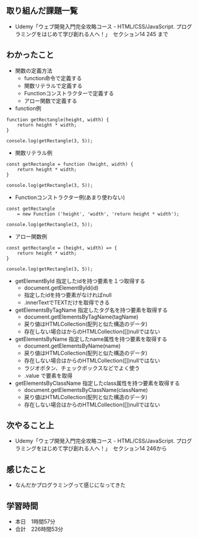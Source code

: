 ## 取り組んだ課題一覧
- Udemy「ウェブ開発入門完全攻略コース - HTML/CSS/JavaScript. プログラミングをはじめて学び創れる人へ！」　セクション14 245 まで
## わかったこと
- 関数の定義方法
    - function命令で定義する
    - 関数リテラルで定義する
    - Functionコンストラクターで定義する
    - アロー関数で定義する
- function例
```
function getRectangle(height, width) {
    return height * width;
}

console.log(getRectangle(3, 5));
```

- 関数リテラル例
```
const getRectangle = function (height, width) {
    return height * width;
}

console.log(getRectangle(3, 5));
```

- Functionコンストラクター例(あまり使わない)
```
const getRectangle
    = new Function ('height', 'width', 'return height * width');

console.log(getRectangle(3, 5));
```

- アロー関数例
```
const getRectangle = (height, width) => {
    return height * width;
}

console.log(getRectangle(3, 5));
```

- getElementById 指定したidを持つ要素を１つ取得する
    - document.getElementById(id)
    - 指定したidを持つ要素がなければnull
    - .innerTextでTEXTだけを取得できる
- getElementsByTagName 指定したタグ名を持つ要素を取得する
    - document.getElementsByTagName(tagName)
    - 戻り値はHTMLCollection(配列と似た構造のデータ)
    - 存在しない場合はからのHTMLCollection([])nullではない
- getElementsByName 指定したname属性を持つ要素を取得する
    - document.getElementsByName(name)
    - 戻り値はHTMLCollection(配列と似た構造のデータ)
    - 存在しない場合はからのHTMLCollection([])nullではない
    - ラジオボタン、チェックボックスなどでよく使う
    - .value で要素を取得
- getElementsByClassName 指定したclass属性を持つ要素を取得する
    - document.getElementsByClassName(className)
    - 戻り値はHTMLCollection(配列と似た構造のデータ)
    - 存在しない場合はからのHTMLCollection([])nullではない
## 次やること上
- Udemy「ウェブ開発入門完全攻略コース - HTML/CSS/JavaScript. プログラミングをはじめて学び創れる人へ！」　セクション14 246から
## 感じたこと
- なんだかプログラミングって感じになってきた
## 学習時間
- 本日　1時間57分
- 合計　226時間53分